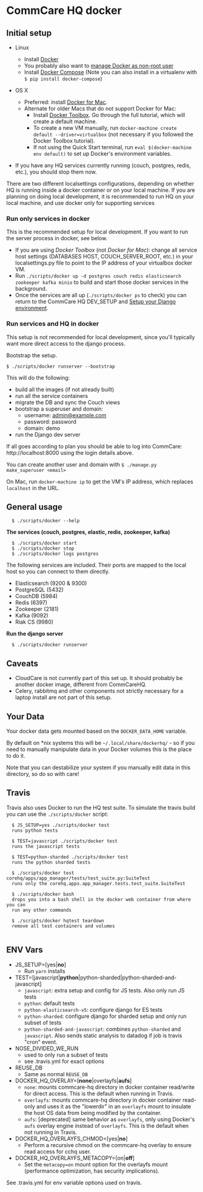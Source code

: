 CommCare HQ docker
==================

Initial setup
-------------
* Linux
   * Install [Docker](https://docs.docker.com/install/linux/docker-ce/ubuntu/#install-using-the-repository)
   * You probably also want to [manage Docker as non-root user](https://docs.docker.com/install/linux/linux-postinstall/#manage-docker-as-a-non-root-user)
   * Install [Docker Compose](https://docs.docker.com/compose/install/) (Note you can also install in a virtualenv with `$ pip install docker-compose`)
* OS X
   * Preferred: install [Docker for Mac](https://docs.docker.com/docker-for-mac/install/).
   * Alternate for older Macs that do not support Docker for Mac:
     * Install [Docker Toolbox](https://docs.docker.com/toolbox/toolbox_install_mac/). Go through the full tutorial, which will create a default machine.
     * To create a new VM manually, run `docker-machine create default --driver=virtualbox` (not necessary if you followed the Docker Toolbox tutorial).
     * If not using the Quick Start terminal, run `eval $(docker-machine env default)` to set up Docker's environment variables.

* If you have any HQ services currently running (couch, postgres, redis, etc.), you should stop them now. 

There are two different localsettings configurations, depending on whether HQ is running inside a docker container or on your local machine. If you are planning on doing local development, it is recommended to run HQ on your local machine, and use docker only for supporting services

### Run only services in docker

This is the recommended setup for local development.  If you want to run the server process in docker, see below.

* If you are using _Docker Toolbox_ (not _Docker for Mac_): change all service host settings (DATABASES HOST, COUCH_SERVER_ROOT, etc.) in your localsettings.py file to point to the IP address of your virtualbox docker VM.
* Run `./scripts/docker up -d postgres couch redis elasticsearch zookeeper kafka minio` to build and start those docker services in the background.
* Once the services are all up (`./scripts/docker ps` to check) you can return to the CommCare HQ DEV_SETUP and [Setup your Django environment](https://github.com/dimagi/commcare-hq/blob/master/DEV_SETUP.md#set-up-your-django-environment).

### Run services and HQ in docker

This setup is not recommended for local development, since you'll typically want more direct access to the django process.

Bootstrap the setup.

```
$ ./scripts/docker runserver --bootstrap
```

This will do the following:

* build all the images (if not already built)
* run all the service containers
* migrate the DB and sync the Couch views
* bootstrap a superuser and domain:
  * username: admin@example.com
  * password: password
  * domain: demo
* run the Django dev server

If all goes according to plan you should be able to log into CommCare: http://localhost:8000 using
the login details above.

You can create another user and domain with `$ ./manage.py make_superuser <email>`

On Mac, run `docker-machine ip` to get the VM's IP address, which replaces `localhost` in the URL.


General usage
-------------

```
  $ ./scripts/docker --help
```

**The services (couch, postgres, elastic, redis, zookeeper, kafka)**
```
  $ ./scripts/docker start
  $ ./scripts/docker stop
  $ ./scripts/docker logs postgres
```
The following services are included. Their ports are mapped to the local host so you can connect to them
directly.

* Elasticsearch (9200 & 9300)
* PostgreSQL (5432)
* CouchDB (5984)
* Redis (6397)
* Zookeeper (2181)
* Kafka (9092)
* Riak CS (9980)

**Run the django server**

```
  $ ./scripts/docker runserver
```

Caveats
-------

* CloudCare is not currently part of this set up. It should probably be another docker image, different from CommCareHQ.
* Celery, rabbitmq and other components not strictly necessary for a laptop install are not part of this setup.

Your Data
---------

Your docker data gets mounted based on the `DOCKER_DATA_HOME` variable.

By default on *nix systems this will be `~/.local/share/dockerhq/` - so if you need to
manually manipulate data in your Docker volumes this is the place to do it.

Note that you can destabilize your system if you manually edit data in this directory, so do so with care! 

Travis
------
Travis also uses Docker to run the HQ test suite. To simulate the travis build you can use the `./scripts/docker`
script:

```
  $ JS_SETUP=yes ./scripts/docker test
  runs python tests

  $ TEST=javascript ./scripts/docker test
  runs the javascript tests

  $ TEST=python-sharded ./scripts/docker test
  runs the python sharded tests
  
  $ ./scripts/docker test corehq/apps/app_manager/tests/test_suite.py:SuiteTest
  runs only the corehq.apps.app_manager.tests.test_suite.SuiteTest
  
  $ ./scripts/docker bash
  drops you into a bash shell in the docker web container from where you can
  run any other commands
  
  $ ./scripts/docker hqtest teardown
  remove all test containers and volumes
  
```

ENV Vars
--------

* JS_SETUP=[yes|**no**]
  * Run `yarn` installs
* TEST=[javascript|**python**|python-sharded|python-sharded-and-javascript]
  * `javascript`: extra setup and config for JS tests. Also only run JS tests
  * `python`: default tests
  * `python-elasticsearch-v5`: configure django for ES tests
  * `python-sharded`: configure django for sharded setup and only run subset of
    tests
  * `python-sharded-and-javascript`: combines `python-sharded` and `javascript`.
    Also sends static analysis to datadog if job is travis "cron" event.
* NOSE_DIVIDED_WE_RUN
  * used to only run a subset of tests
  * see .travis.yml for exact options
* REUSE_DB
  * Same as normal `REUSE_DB`
* DOCKER_HQ_OVERLAY=[**none**|overlayfs|**aufs**]
  * `none`: mounts commcare-hq directory in docker container read/write for
    direct access.  This is the default when running in Travis.
  * `overlayfs`: mounts commcare-hq directory in docker container read-only and
    uses it as the "lowerdir" in an `overlayfs` mount to insulate the host OS
    data from being modified by the container.
  * `aufs`: [deprecated] same behavior as `overlayfs`, only using Docker's `aufs`
    overlay engine instead of `overlayfs`. This is the default when not running
    in Travis.
* DOCKER_HQ_OVERLAYFS_CHMOD=[yes|**no**]
  * Perform a recursive chmod on the commcare-hq overlay to ensure read access
    for cchq user.
* DOCKER_HQ_OVERLAYFS_METACOPY=[on|**off**]
  * Set the `metacopy=on` mount option for the overlayfs mount (performance
    optimization, has security implications).

See .travis.yml for env variable options used on travis.
